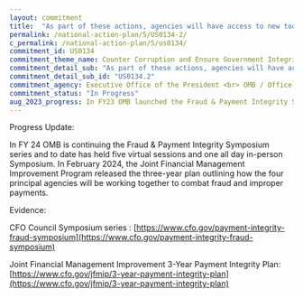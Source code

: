 ```yaml
---
layout: commitment
title:  "As part of these actions, agencies will have access to new toolkits, training materials, and additional support for the Federal workforce."
permalink: /national-action-plan/5/US0134-2/
c_permalink: /national-action-plan/5/us0134/
commitment_id: US0134
commitment_theme_name: Counter Corruption and Ensure Government Integrity and Accountability to the Public
commitment_detail_sub: "As part of these actions, agencies will have access to new toolkits, training materials, and additional support for the Federal workforce."
commitment_detail_sub_id: "US0134.2"
commitment_agency: Executive Office of the President <br> OMB / Office of Federal Financial Management
commitment_status: "In Progress"
aug_2023_progress: In FY23 OMB launched the Fraud & Payment Integrity Symposium series, creating a forum for two-way dialogue across the Federal government to discuss and share resources available to Federal program staff to prevent, detect, and reduce fraud and improper payments. Since February OMB has hosted three symposiums with a fourth planned for September. In addition to the symposium series, OMB has been working with their fellow Joint Financial Management Improvement Program (JFMIP) Principals to develop a three-year plan focused on working with agencies to combat fraud and improper payments. In March the White House released President Biden’s Sweeping Pandemic Anti-Fraud Proposal:<br><br>Going After Systemic Fraud, Taking on Identity Theft, Helping Victims (link below) outlining the Administration’s three-part Pandemic Anti-Fraud proposal highlighting the need for a “a bipartisan response to punish those who engaged in major and systemic fraud against the American people during a time of national emergency, to put in place stronger fraud and identity theft prevention going forward, and to hold harmless those Americans who were innocent victims of identity theft.<br><br><a href="https://www.whitehouse.gov/briefing-room/statements-releases/2023/03/02/fact-sheet-president-bidens-sweeping-pandemic-anti-fraud-proposal-going-after-systemic-fraud-taking-on-identity-theft-helping-victims/">https://www.whitehouse.gov/briefing-room/statements-releases/2023/03/02/fact-sheet-president-bidens-sweeping-pandemic-anti-fraud-proposal-going-after-systemic-fraud-taking-on-identity-theft-helping-victims/</a>
---
```

Progress Update: 

In FY 24 OMB is continuing the Fraud & Payment Integrity Symposium series and to date has held five virtual sessions and one all day in-person Symposium. In February 2024, the Joint Financial Management Improvement Program released the three-year plan outlining how the four principal agencies will be working together to combat fraud and improper payments.

Evidence: 

CFO Council Symposium series : [https://www.cfo.gov/payment-integrity-fraud-symposium](https://www.cfo.gov/payment-integrity-fraud-symposium) 

 Joint Financial Management Improvement 3-Year Payment Integrity Plan: [https://www.cfo.gov/jfmip/3-year-payment-integrity-plan](https://www.cfo.gov/jfmip/3-year-payment-integrity-plan)

